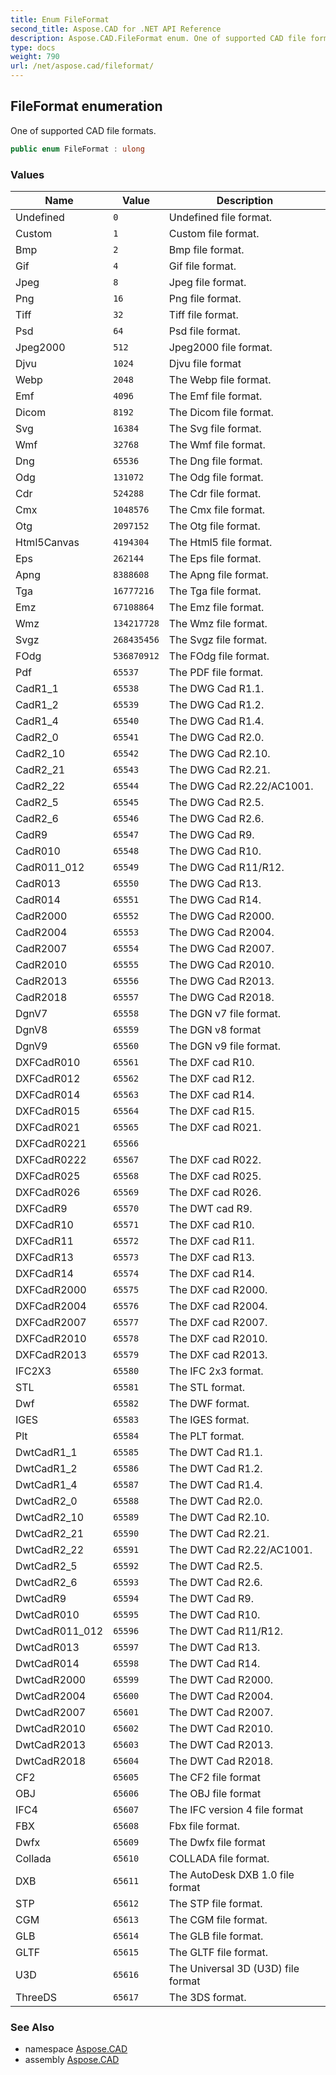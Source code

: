 ```yaml
---
title: Enum FileFormat
second_title: Aspose.CAD for .NET API Reference
description: Aspose.CAD.FileFormat enum. One of supported CAD file formats
type: docs
weight: 790
url: /net/aspose.cad/fileformat/
---
```

## FileFormat enumeration

One of supported CAD file formats.

```csharp
public enum FileFormat : ulong
```

### Values

| Name | Value | Description |
| --- | --- | --- |
| Undefined | `0` | Undefined file format. |
| Custom | `1` | Custom file format. |
| Bmp | `2` | Bmp file format. |
| Gif | `4` | Gif file format. |
| Jpeg | `8` | Jpeg file format. |
| Png | `16` | Png file format. |
| Tiff | `32` | Tiff file format. |
| Psd | `64` | Psd file format. |
| Jpeg2000 | `512` | Jpeg2000 file format. |
| Djvu | `1024` | Djvu file format |
| Webp | `2048` | The Webp file format. |
| Emf | `4096` | The Emf file format. |
| Dicom | `8192` | The Dicom file format. |
| Svg | `16384` | The Svg file format. |
| Wmf | `32768` | The Wmf file format. |
| Dng | `65536` | The Dng file format. |
| Odg | `131072` | The Odg file format. |
| Cdr | `524288` | The Cdr file format. |
| Cmx | `1048576` | The Cmx file format. |
| Otg | `2097152` | The Otg file format. |
| Html5Canvas | `4194304` | The Html5 file format. |
| Eps | `262144` | The Eps file format. |
| Apng | `8388608` | The Apng file format. |
| Tga | `16777216` | The Tga file format. |
| Emz | `67108864` | The Emz file format. |
| Wmz | `134217728` | The Wmz file format. |
| Svgz | `268435456` | The Svgz file format. |
| FOdg | `536870912` | The FOdg file format. |
| Pdf | `65537` | The PDF file format. |
| CadR1_1 | `65538` | The DWG Cad R1.1. |
| CadR1_2 | `65539` | The DWG Cad R1.2. |
| CadR1_4 | `65540` | The DWG Cad R1.4. |
| CadR2_0 | `65541` | The DWG Cad R2.0. |
| CadR2_10 | `65542` | The DWG Cad R2.10. |
| CadR2_21 | `65543` | The DWG Cad R2.21. |
| CadR2_22 | `65544` | The DWG Cad R2.22/AC1001. |
| CadR2_5 | `65545` | The DWG Cad R2.5. |
| CadR2_6 | `65546` | The DWG Cad R2.6. |
| CadR9 | `65547` | The DWG Cad R9. |
| CadR010 | `65548` | The DWG Cad R10. |
| CadR011_012 | `65549` | The DWG Cad R11/R12. |
| CadR013 | `65550` | The DWG Cad R13. |
| CadR014 | `65551` | The DWG Cad R14. |
| CadR2000 | `65552` | The DWG Cad R2000. |
| CadR2004 | `65553` | The DWG Cad R2004. |
| CadR2007 | `65554` | The DWG Cad R2007. |
| CadR2010 | `65555` | The DWG Cad R2010. |
| CadR2013 | `65556` | The DWG Cad R2013. |
| CadR2018 | `65557` | The DWG Cad R2018. |
| DgnV7 | `65558` | The DGN v7 file format. |
| DgnV8 | `65559` | The DGN v8 format |
| DgnV9 | `65560` | The DGN v9 file format. |
| DXFCadR010 | `65561` | The DXF cad R10. |
| DXFCadR012 | `65562` | The DXF cad R12. |
| DXFCadR014 | `65563` | The DXF cad R14. |
| DXFCadR015 | `65564` | The DXF cad R15. |
| DXFCadR021 | `65565` | The DXF cad R021. |
| DXFCadR0221 | `65566` |  |
| DXFCadR0222 | `65567` | The DXF cad R022. |
| DXFCadR025 | `65568` | The DXF cad R025. |
| DXFCadR026 | `65569` | The DXF cad R026. |
| DXFCadR9 | `65570` | The DWT cad R9. |
| DXFCadR10 | `65571` | The DXF cad R10. |
| DXFCadR11 | `65572` | The DXF cad R11. |
| DXFCadR13 | `65573` | The DXF cad R13. |
| DXFCadR14 | `65574` | The DXF cad R14. |
| DXFCadR2000 | `65575` | The DXF cad R2000. |
| DXFCadR2004 | `65576` | The DXF cad R2004. |
| DXFCadR2007 | `65577` | The DXF cad R2007. |
| DXFCadR2010 | `65578` | The DXF cad R2010. |
| DXFCadR2013 | `65579` | The DXF cad R2013. |
| IFC2X3 | `65580` | The IFC 2x3 format. |
| STL | `65581` | The STL format. |
| Dwf | `65582` | The DWF format. |
| IGES | `65583` | The IGES format. |
| Plt | `65584` | The PLT format. |
| DwtCadR1_1 | `65585` | The DWT Cad R1.1. |
| DwtCadR1_2 | `65586` | The DWT Cad R1.2. |
| DwtCadR1_4 | `65587` | The DWT Cad R1.4. |
| DwtCadR2_0 | `65588` | The DWT Cad R2.0. |
| DwtCadR2_10 | `65589` | The DWT Cad R2.10. |
| DwtCadR2_21 | `65590` | The DWT Cad R2.21. |
| DwtCadR2_22 | `65591` | The DWT Cad R2.22/AC1001. |
| DwtCadR2_5 | `65592` | The DWT Cad R2.5. |
| DwtCadR2_6 | `65593` | The DWT Cad R2.6. |
| DwtCadR9 | `65594` | The DWT Cad R9. |
| DwtCadR010 | `65595` | The DWT Cad R10. |
| DwtCadR011_012 | `65596` | The DWT Cad R11/R12. |
| DwtCadR013 | `65597` | The DWT Cad R13. |
| DwtCadR014 | `65598` | The DWT Cad R14. |
| DwtCadR2000 | `65599` | The DWT Cad R2000. |
| DwtCadR2004 | `65600` | The DWT Cad R2004. |
| DwtCadR2007 | `65601` | The DWT Cad R2007. |
| DwtCadR2010 | `65602` | The DWT Cad R2010. |
| DwtCadR2013 | `65603` | The DWT Cad R2013. |
| DwtCadR2018 | `65604` | The DWT Cad R2018. |
| CF2 | `65605` | The CF2 file format |
| OBJ | `65606` | The OBJ file format |
| IFC4 | `65607` | The IFC version 4 file format |
| FBX | `65608` | Fbx file format. |
| Dwfx | `65609` | The Dwfx file format |
| Collada | `65610` | COLLADA file format. |
| DXB | `65611` | The AutoDesk DXB 1.0 file format |
| STP | `65612` | The STP file format. |
| CGM | `65613` | The CGM file format. |
| GLB | `65614` | The GLB file format. |
| GLTF | `65615` | The GLTF file format. |
| U3D | `65616` | The Universal 3D (U3D) file format |
| ThreeDS | `65617` | The 3DS format. |

### See Also

* namespace [Aspose.CAD](../../aspose.cad/)
* assembly [Aspose.CAD](../../)


